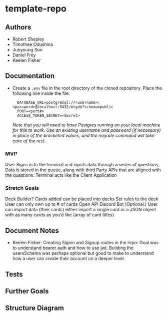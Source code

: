 # template-repo
<!-- Enter a description for the repository -->

## Authors

- Robert Shepley
- Timothee Odushina
- Junyoung Son
- Daniel Frey
- Keelen Fisher

## Documentation
<!-- What does this repository do? Is there anything the user needs to do? Is there an end-user? -->

- Create a `.env` file in the root directory of the cloned repository. Place the following line inside the file.
  
  ```
    DATABASE_URL=postgresql://<username>:<password>@localhost:5432/mtgdb?schema=public
    PORT=<port#>
    ACCESS_TOKEN_SECRET=<Secret>
  ```

  _Note that you will need to have Postgres running on your local machine for this to work. Use an existing username and password (if necessary) in place of the bracketed values, and the migrate command will take care of the rest._

### MVP

User Signs in to the terminal and inputs data through a series of questions, 
Data is stored in the queue, along with third Party APIs that are aligned with the questions.
Terminal acts like the Client Application

### Stretch Goals

Deck Builder? Cards added can be placed into decks
Set rules to the deck
User can only own up to # of cards
Open API Discord Bot
(Optional:) User can import data (their cards) either import a single card or a JSON object with as many cards as you’d like (array of card titles) 

## Document Notes

<!-- Breifly (or as specific as you like) explain your process in building out project tasks from each memeber. How did you create certain routes and functions? -->

- Keelen Fisher: Creating Signin and Signup routes in the repo:
  Goal was to understand bearer auth and how to use jwt. Building the usersSchema was perhaps optional but good to make to understand how a user can create their account on a deeper level. 

## Tests
<!-- Are there any tests? How was it tested? -->

## Further Goals
<!-- Any further goals -->

## Structure Diagram
<!-- Is there a diagram for this project? Should there be one? -->

<!-- Delete any headings that are unused -->
